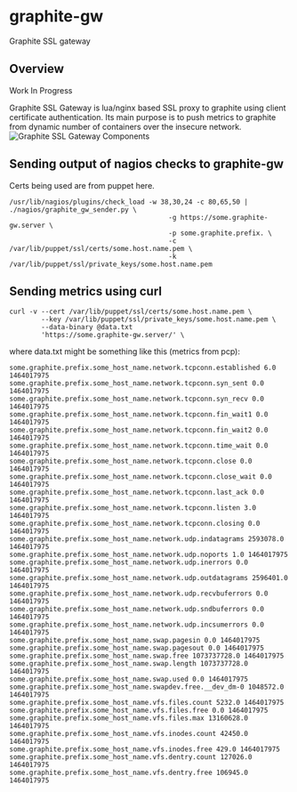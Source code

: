 # graphite-gw
Graphite SSL gateway

## Overview

Work In Progress

Graphite SSL Gateway is lua/nginx based SSL proxy to graphite using client certificate authentication. Its main purpose is to push metrics to graphite from dynamic number of containers over the insecure network.
![Graphite SSL Gateway Components](https://github.com/RTBHOUSE/graphite-gw/raw/master/docs/img/graphite-gw.png "Graphite SSL Gateway Components")

## Sending output of nagios checks to graphite-gw

Certs being used are from puppet here.

```
/usr/lib/nagios/plugins/check_load -w 38,30,24 -c 80,65,50 | ./nagios/graphite_gw_sender.py \
                                        -g https://some.graphite-gw.server \
                                        -p some.graphite.prefix. \
                                        -c /var/lib/puppet/ssl/certs/some.host.name.pem \
                                        -k /var/lib/puppet/ssl/private_keys/some.host.name.pem
```

## Sending metrics using curl

```
curl -v --cert /var/lib/puppet/ssl/certs/some.host.name.pem \
        --key /var/lib/puppet/ssl/private_keys/some.host.name.pem \
        --data-binary @data.txt
        'https://some.graphite-gw.server/' \
```

where data.txt might be something like this (metrics from pcp):

```
some.graphite.prefix.some_host_name.network.tcpconn.established 6.0 1464017975
some.graphite.prefix.some_host_name.network.tcpconn.syn_sent 0.0 1464017975
some.graphite.prefix.some_host_name.network.tcpconn.syn_recv 0.0 1464017975
some.graphite.prefix.some_host_name.network.tcpconn.fin_wait1 0.0 1464017975
some.graphite.prefix.some_host_name.network.tcpconn.fin_wait2 0.0 1464017975
some.graphite.prefix.some_host_name.network.tcpconn.time_wait 0.0 1464017975
some.graphite.prefix.some_host_name.network.tcpconn.close 0.0 1464017975
some.graphite.prefix.some_host_name.network.tcpconn.close_wait 0.0 1464017975
some.graphite.prefix.some_host_name.network.tcpconn.last_ack 0.0 1464017975
some.graphite.prefix.some_host_name.network.tcpconn.listen 3.0 1464017975
some.graphite.prefix.some_host_name.network.tcpconn.closing 0.0 1464017975
some.graphite.prefix.some_host_name.network.udp.indatagrams 2593078.0 1464017975
some.graphite.prefix.some_host_name.network.udp.noports 1.0 1464017975
some.graphite.prefix.some_host_name.network.udp.inerrors 0.0 1464017975
some.graphite.prefix.some_host_name.network.udp.outdatagrams 2596401.0 1464017975
some.graphite.prefix.some_host_name.network.udp.recvbuferrors 0.0 1464017975
some.graphite.prefix.some_host_name.network.udp.sndbuferrors 0.0 1464017975
some.graphite.prefix.some_host_name.network.udp.incsumerrors 0.0 1464017975
some.graphite.prefix.some_host_name.swap.pagesin 0.0 1464017975
some.graphite.prefix.some_host_name.swap.pagesout 0.0 1464017975
some.graphite.prefix.some_host_name.swap.free 1073737728.0 1464017975
some.graphite.prefix.some_host_name.swap.length 1073737728.0 1464017975
some.graphite.prefix.some_host_name.swap.used 0.0 1464017975
some.graphite.prefix.some_host_name.swapdev.free.__dev_dm-0 1048572.0 1464017975
some.graphite.prefix.some_host_name.vfs.files.count 5232.0 1464017975
some.graphite.prefix.some_host_name.vfs.files.free 0.0 1464017975
some.graphite.prefix.some_host_name.vfs.files.max 13160628.0 1464017975
some.graphite.prefix.some_host_name.vfs.inodes.count 42450.0 1464017975
some.graphite.prefix.some_host_name.vfs.inodes.free 429.0 1464017975
some.graphite.prefix.some_host_name.vfs.dentry.count 127026.0 1464017975
some.graphite.prefix.some_host_name.vfs.dentry.free 106945.0 1464017975
```
